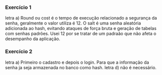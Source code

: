 ### Exercício 1
letra a)
Round ou cost é o tempo de execução relacionado a segurança da senha, geralmente o valor utiliza é 12. O salt é uma senha aleatória adicionada ao hash, evitando ataques de força bruta e geração de tabelas com senhas padrões. Usei 12 por se tratar de um padraão que não afeta o desempanho da aplicação.

### Exercício 2
letra a)
Primeiro o cadastro e depois o login. Para que a informação da senha ja seja armazenada no banco como hash.
letra d)
não é necessário.